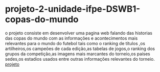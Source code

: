 # projeto-2-unidade-ifpe-DSWB1-copas-do-mundo
o projeto consiste em desenvolver uma pagina web falando das historias das copas do mundo com as informações e acontecimentos mais relevantes
para o mundo do futebol tais como o ranking de títulos ,os artilheiros,os campeões de cada edição,as tabelas de jogos,o ranking dos grupos da
competição,as imagens mais marcantes do torneio,os países sedes,os estadios usados entre outras informações relevantes do torneio.
[projeto](https://adonaiviedondon.github.io/projeto-2-unidade-ifpe-DSWB1-copas-do-mundo/pages/historiasdascopas.html)
